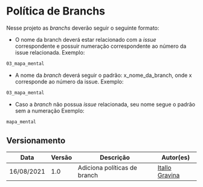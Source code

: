 # Política de Branchs
Nesse projeto as _branchs_ deverão seguir o seguinte formato: 

* O nome da branch deverá estar relacionado com a _issue_ correspondente e possuir numeração correspondente ao número da issue relacionada.
Exemplo:
```bash
03_mapa_mental
```

* A nome da _branch_ deverá seguir o padrão: x_nome_da_branch, onde x corresponde ao número da issue.
Exemplo:
```bash
03_mapa_mental
```

* Caso a _branch_ não possua _issue_ relacionada, seu nome segue o padrão sem a numeração
Exemplo:
```bash
mapa_mental
```

## Versionamento

| Data | Versão | Descrição | Autor(es) |
|------|------|------|------|
|16/08/2021|1.0|Adiciona políticas de branch| [Itallo Gravina](https://github.com/itallogravina) |
